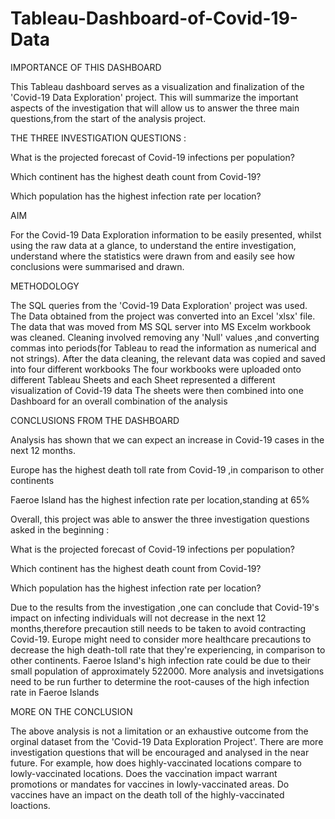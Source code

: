 # Tableau-Dashboard-of-Covid-19-Data

IMPORTANCE OF THIS DASHBOARD

This Tableau dashboard serves as a visualization and finalization  of the 'Covid-19 Data Exploration' project.
This will summarize the important aspects of the investigation that will allow us to answer the three main questions,from 
the start of the analysis project. 

THE THREE INVESTIGATION QUESTIONS : 
 
What is the projected forecast of Covid-19 infections per population?

Which continent has the highest death count from Covid-19? 

Which population has the highest infection rate per location?

AIM

For the Covid-19 Data Exploration information to be easily presented, whilst using the raw data at a glance, to understand the entire investigation,
understand where the statistics were drawn from and easily see how conclusions were summarised and drawn.

METHODOLOGY

The SQL queries from the 'Covid-19 Data Exploration' project was used.
The Data obtained from the project was converted into an Excel 'xlsx' file.
The data that was moved from MS SQL server into MS Excelm workbook was cleaned.
Cleaning involved removing any 'Null' values ,and converting commas into periods(for Tableau to read the information as numerical and not strings).
After the data cleaning, the relevant data was copied and saved into four different workbooks
The four workbooks were uploaded onto different Tableau Sheets and each Sheet represented a different visualization of Covid-19 data
The sheets were then combined into one Dashboard for an overall combination of the analysis



 CONCLUSIONS FROM THE DASHBOARD

Analysis has shown that we can expect an increase in Covid-19 cases in the next 12 months.

Europe has the highest death toll rate from Covid-19 ,in comparison to other continents

Faeroe Island has the highest infection rate per location,standing at 65%

Overall, this project was able to answer the three investigation questions asked in the beginning :

What is the projected forecast of Covid-19 infections per population?

Which continent has the highest death count from Covid-19? 

Which population has the highest infection rate per location?


Due to the results from the investigation ,one can conclude that Covid-19's impact on infecting individuals will not decrease in the next 12 months,therefore
precaution still needs to be taken to avoid contracting Covid-19.
Europe might need to consider more healthcare precautions to decrease the high death-toll rate that they're experiencing, in comparison to other continents.
Faeroe Island's high infection rate could be due to their small population of approximately 522000. More analysis and invetsigations need to be run further 
to determine the root-causes of the high infection rate in Faeroe Islands


 MORE ON THE CONCLUSION

The above analysis is not a limitation or an exhaustive outcome from the orginal dataset from the 'Covid-19 Data Exploration Project'.
There are more investigation questions that will be encouraged and analysed in the near future. For example, how does highly-vaccinated locations compare
to lowly-vaccinated locations. Does the vaccination impact warrant promotions or mandates for vaccines in lowly-vaccinated areas. Do vaccines have an impact
on the death toll of the highly-vaccinated loactions. 

